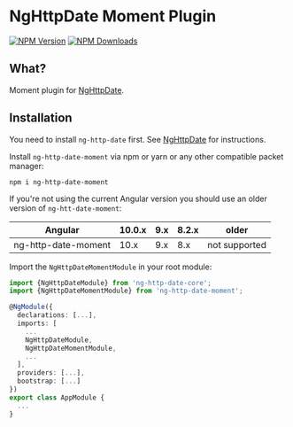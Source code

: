 # NgHttpDate Moment Plugin

  [![NPM Version][npm-image]][npm-url]
  [![NPM Downloads][downloads-image]][downloads-url]
  
[npm-image]: https://img.shields.io/npm/v/ng-http-date-moment.svg
[npm-url]: https://npmjs.org/package/ng-http-date-moment
[downloads-image]: https://img.shields.io/npm/dm/ng-http-date-moment.svg
[downloads-url]: https://npmjs.org/package/ng-http-date-moment  


## What?

Moment plugin for [NgHttpDate](https://github.com/vkennke/ng-http-date).

## Installation

You need to install `ng-http-date` first. See [NgHttpDate](https://github.com/vkennke/ng-http-date) for instructions.

Install `ng-http-date-moment` via npm or yarn or any other compatible packet manager:

```shell script
npm i ng-http-date-moment
```

If you're not using the current Angular version you should use an older version of `ng-htt-date-moment`:

| Angular             | 10.0.x | 9.x | 8.2.x | older         |
|---------------------|--------|-----|-------|---------------|
| ng-http-date-moment | 10.x   | 9.x | 8.x   | not supported |


Import the `NgHttpDateMomentModule` in your root module:

```typescript
import {NgHttpDateModule} from 'ng-http-date-core';
import {NgHttpDateMomentModule} from 'ng-http-date-moment';

@NgModule({
  declarations: [...],
  imports: [
    ...
    NgHttpDateModule,
    NgHttpDateMomentModule,
    ...
  ],
  providers: [...],
  bootstrap: [...]
})
export class AppModule {
  ...
}
```
